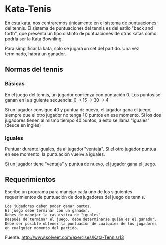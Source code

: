 Kata-Tenis
==========

En esta kata, nos centraremos únicamente en el sistema de puntuaciones del tennis. El sistema de puntuaciones del tennis es del estilo "back and forth", que presenta un tipo distinto de puntuaciones de otras katas como podría ser la Kata Bownling.

Para simplificar la kata, sólo se jugará un set del partido. Una vez terminado, habrá un ganador.

## Normas del tennis

### Básicas 

En el juego del tennis, un jugador comienza con puntación 0. Los puntos se ganan en la siguiente secuencia: 0 -> 15 -> 30 -> 4

Si un jugador consigue 40 y puntua de nuevo, el jugador gana el juego, siempre que el otro jugador no tenga 40 puntos en ese momento. Si los dos jugadores tienen al mismo tiempo 40 puntos, a esto se llama "iguales" (deuce en inglés)


### Iguales

Puntuar durante iguales, da al jugador "ventaja". Si el otro jugador puntua en ese momento, la puntuación vuelve a iguales.

Si un jugador tiene "ventaja" y puntua de nuevo, el jugador gana el juego.


## Requerimientos

Escribe un programa para manejar cada uno de los siguientes requerimientos de puntuación de dos jugadores del juego de tennis.

    Los jugadores deben poder ganar puntos.
    El juego debe terminar con un ganador.
    Debes de manejar la casuística de "iguales"
    Después de terminar el juego, debe determinarse quién es el ganador.
    Debe ser posible obtener la puntuación de cualquier de los jugadores en cualquier momento del partido.
    

Fuente: http://www.solveet.com/exercises/Kata-Tennis/13
